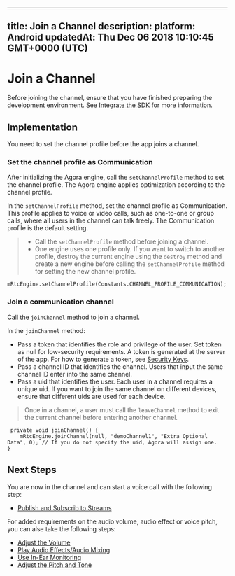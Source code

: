
---
title: Join a Channel
description: 
platform: Android
updatedAt: Thu Dec 06 2018 10:10:45 GMT+0000 (UTC)
---
# Join a Channel
Before joining the channel, ensure that you have finished preparing the development environment. See [Integrate the SDK](../../en/Voice/android_audio.md) for more information.

## Implementation
You need to set the channel profile before the app joins a channel.

### Set the channel profile as Communication
After initializing the Agora engine, call the `setChannelProfile` method to set the channel profile. The Agora engine applies optimization according to the channel profile.

In the `setChannelProfile` method, set the channel profile as Communication. This profile applies to voice or video calls, such as one-to-one or group calls, where all users in the channel can talk freely. The Communication profile is the default setting.

> -   Call the `setChannelProfile` method before joining a channel.
> -   One engine uses one profile only. If you want to switch to another profile, destroy the current engine using the `destroy` method and create a new engine before calling the `setChannelProfile` method for setting the new channel profile.


```
mRtcEngine.setChannelProfile(Constants.CHANNEL_PROFILE_COMMUNICATION);
```


### Join a communication channel
Call the `joinChannel` method to join a channel. 

In the `joinChannel` method:

-   Pass a token that identifies the role and privilege of the user. Set token as null for low-security requirements. A token is generated at the server of the app. For how to generate a token, see [Security Keys](../../en/Voice/token.md).
-   Pass a channel ID that identifies the channel. Users that input the same channel ID enter into the same channel.
-   Pass a uid that identifies the user. Each user in a channel requires a unique uid. If you want to join the same channel on different devices, ensure that different uids are used for each device.

> Once in a channel, a user must call the `leaveChannel` method to exit the current channel before entering another channel.

```
 private void joinChannel() {
    mRtcEngine.joinChannel(null, "demoChannel1", "Extra Optional Data", 0); // If you do not specify the uid, Agora will assign one.
}
```

## Next Steps

You are now in the channel and can start a voice call with the following step:
* [Publish and Subscrib to Streams](../../en/Voice/publish_android_audio.md)

For added requirements on the audio volume, audio effect or voice pitch, you can alse take the following steps:
* [Adjust the Volume](../../cn/Voice/volume_android_audio.md)
* [Play Audio Effects/Audio Mixing](../../cn/Voice/effect_mixing_android_audio.md)
* [Use In-Ear Monitoring](../../cn/Voice/in-ear_android_audio.md)
* [Adjust the Pitch and Tone](../../cn/Voice/voice_effect_android_audio.md)
